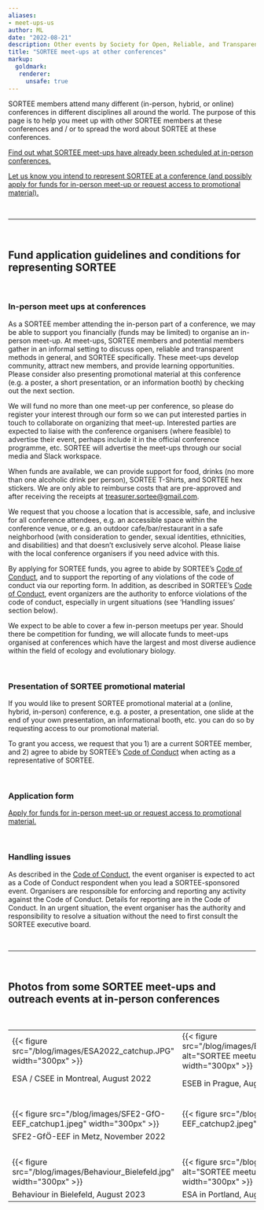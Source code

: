 ```yaml
---
aliases:
- meet-ups-us
author: ML
date: "2022-08-21"
description: Other events by Society for Open, Reliable, and Transparent Ecology and Evolutionary biology (SORTEE)
title: "SORTEE meet-ups at other conferences"
markup:
  goldmark:
   renderer:
     unsafe: true
---
```


SORTEE members attend many different (in-person, hybrid, or online) conferences in different disciplines all around the world. The purpose of this page is to help you meet up with other SORTEE members at these conferences and / or to spread the word about SORTEE at these conferences.    

[Find out what SORTEE meet-ups have already been scheduled at in-person conferences.](https://docs.google.com/spreadsheets/d/1QfzSdTNzRR-gbILW2BNqrQTpWIjduR-7Jtw2lataGbk/edit?usp=sharing)     

[Let us know you intend to represent SORTEE at a conference (and possibly apply for funds for in-person meet-up or request access to promotional material).](https://forms.gle/rEXRYNoCXWBDFiLPA)

&nbsp;

---

&nbsp;

## Fund application guidelines and conditions for representing SORTEE

&nbsp;

### In-person meet ups at conferences 
As a SORTEE member attending the in-person part of a conference, we may be able to support you financially (funds may be limited) to organise an in-person meet-up. At meet-ups, SORTEE members and potential members gather in an informal setting to discuss open, reliable and transparent methods in general, and SORTEE specifically. These meet-ups develop community, attract new members,  and provide learning opportunities. Please consider also presenting promotional material at this conference (e.g. a poster, a short presentation, or an information booth) by checking out the next section.

We will fund no more than one meet-up per conference, so please do register your interest through our form so we can put interested parties in touch to collaborate on organizing that meet-up. Interested parties are expected to liaise with the conference organisers (where feasible) to advertise their event, perhaps include it in the official conference programme, etc. SORTEE will advertise the meet-ups through our social media and Slack workspace.

When funds are available, we can provide support for food, drinks (no more than one alcoholic drink per person), SORTEE T-Shirts, and SORTEE hex stickers. We are only able to reimburse costs that are pre-approved and after receiving the receipts at treasurer.sortee@gmail.com.

We request that you choose a location that is accessible, safe, and inclusive for all conference attendees, e.g. an accessible space within the conference venue, or e.g. an outdoor cafe/bar/restaurant in a safe neighborhood (with consideration to gender, sexual identities, ethnicities, and disabilities) and that doesn’t exclusively serve alcohol. Please liaise with the local conference organisers if you need advice with this.  

By applying for SORTEE funds, you agree to abide by SORTEE’s [Code of Conduct](https://www.sortee.org/codeofconduct/), and to support the reporting of any violations of the code of conduct via our reporting form.  In addition, as described in SORTEE’s [Code of Conduct](https://www.sortee.org/codeofconduct/), event organizers are the authority to enforce violations of the code of conduct, especially in urgent situations (see ‘Handling issues’ section below). 

We expect to be able to cover a few in-person meetups per year. Should there be competition for funding, we will allocate funds to meet-ups organised at conferences which have the largest and most diverse audience within the field of ecology and evolutionary biology. 

&nbsp;

### Presentation of SORTEE promotional material
If you would like to present SORTEE promotional material at a (online, hybrid, in-person) conference, e.g. a poster, a presentation, one slide at the end of your own presentation, an informational booth, etc. you can do so by requesting access to our promotional material.

To grant you access, we request that you 1) are a current SORTEE member, and 2) agree to abide by SORTEE’s [Code of Conduct](https://www.sortee.org/codeofconduct/) when acting as a representative of SORTEE. 

&nbsp;

### Application form
[Apply for funds for in-person meet-up or request access to promotional material.](https://forms.gle/rEXRYNoCXWBDFiLPA)

&nbsp;

### Handling issues
As described in the [Code of Conduct](https://www.sortee.org/codeofconduct/), the event organiser is expected to act as a Code of Conduct respondent when you lead a SORTEE-sponsored event. Organisers are responsible for enforcing and reporting any activity against the Code of Conduct. Details for reporting are in the Code of Conduct. In an urgent situation, the event organiser has the authority and responsibility to resolve a situation without the need to first consult the SORTEE executive board.  


&nbsp;  

---

&nbsp;

## Photos from some SORTEE meet-ups and outreach events at in-person conferences 

&nbsp;

|  |  |
|---|---|
| {{< figure src="/blog/images/ESA2022_catchup.JPG"  width="300px" >}} |{{< figure src="/blog/images/ESEB2022_catchup.JPG" alt="SORTEE meetup Prague 2022" width="300px" >}} |
| ESA / CSEE in Montreal, August 2022 &nbsp; &nbsp; &nbsp; &nbsp; &nbsp; &nbsp; &nbsp; &nbsp; | ESEB in Prague, August 2022 |
| &nbsp; | &nbsp; |
| {{< figure src="/blog/images/SFE2-GfO-EEF_catchup1.jpeg"  width="300px" >}} |{{< figure src="/blog/images/SFE2-GfO-EEF_catchup2.jpeg" width="300px" >}} |
| SFE2-GfÖ-EEF in Metz, November 2022 | &nbsp; |
| &nbsp; | &nbsp; |
| {{< figure src="/blog/images/Behaviour_Bielefeld.jpg"  width="300px" >}} |{{< figure src="/blog/images/ESA2023.jpg" alt="SORTEE meetup Prague 2022" width="300px" >}} |
| Behaviour in Bielefeld, August 2023 | ESA in Portland, August 2023 |
